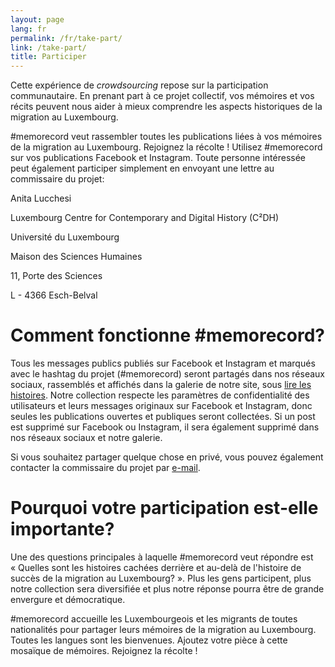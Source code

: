 ```yaml
---
layout: page
lang: fr
permalink: /fr/take-part/
link: /take-part/
title: Participer
---
```


Cette expérience de *crowdsourcing* repose sur la participation communautaire. En prenant part à ce projet collectif, vos mémoires et vos récits peuvent nous aider à mieux comprendre les aspects historiques de la migration au Luxembourg.


#memorecord veut rassembler toutes les publications liées à vos mémoires de la migration au Luxembourg. Rejoignez la récolte ! Utilisez #memorecord sur vos publications Facebook et Instagram.
Toute personne intéressée peut également participer simplement en envoyant une lettre au commissaire du projet:

Anita Lucchesi

Luxembourg Centre for Contemporary and Digital History (C²DH)

Université du Luxembourg

Maison des Sciences Humaines

11, Porte des Sciences

L - 4366 Esch-Belval


<!-- more -->

# **Comment fonctionne #memorecord?**

Tous les messages publics publiés sur Facebook et Instagram et marqués avec le hashtag du projet (#memorecord) seront partagés dans nos réseaux sociaux, rassemblés et affichés dans la galerie de notre site, sous [lire les histoires](https://memorecord.uni.lu/fr/stories/). Notre collection respecte les paramètres de confidentialité des utilisateurs et leurs messages originaux sur Facebook et Instagram, donc seules les publications ouvertes et publiques seront collectées. Si un post est supprimé sur Facebook ou Instagram, il sera également supprimé dans nos réseaux sociaux et notre galerie.

Si vous souhaitez partager quelque chose en privé, vous pouvez également contacter la commissaire du projet par [e-mail](mailto:memorecord@uni.lu).

# **Pourquoi votre participation est-elle importante?**

Une des questions principales à laquelle #memorecord veut répondre est « Quelles sont les histoires cachées derrière et au-delà de l'histoire de succès de la migration au Luxembourg? ». Plus les gens participent, plus notre collection sera diversifiée et plus notre réponse pourra être de grande envergure et démocratique.

#memorecord accueille les Luxembourgeois et les migrants de toutes nationalités pour partager leurs mémoires de la migration au Luxembourg. Toutes les langues sont les bienvenues. Ajoutez votre pièce à cette mosaïque de mémoires. Rejoignez la récolte !

